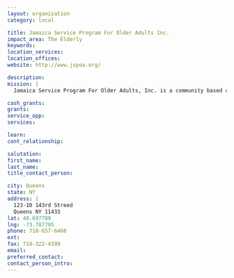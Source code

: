 ```yaml
---
layout: organization
category: local

title: Jamaica Service Program For Older Adults Inc.
impact_area: The Elderly
keywords: 
location_services: 
location_offices: 
website: http://www.jspoa.org/

description: 
mission: |
  Jamaica Service Program For Older Adults, Inc. is a community based organization that addresses the needs of senior citizens.  They participate in a variety of recreational activities at the center.

cash_grants: 
grants: 
service_opp: 
services: 

learn: 
cont_relationship: 

salutation: 
first_name: 
last_name: 
title_contact_person: 

city: Queens
state: NY
address: |
  123-10 143rd Streed     
  Queens NY 11433
lat: 40.697789
lng: -73.787795
phone: 718-657-6468
ext: 
fax: 718-322-4399
email: 
preferred_contact: 
contact_person_intro: 
---
```

